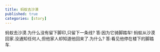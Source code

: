 ```yaml
---
title: 蚂蚁去沙漠
published: true
categories: [story]
---
```


蚂蚁去沙漠.为什么没有留下脚印,只留下一条线?
答:因为它骑脚踏车!
蚂蚁从沙漠回家.没通知任何人,但他家人却知道他回来了.为什么?
答:看见他停在楼下的脚踏车.

